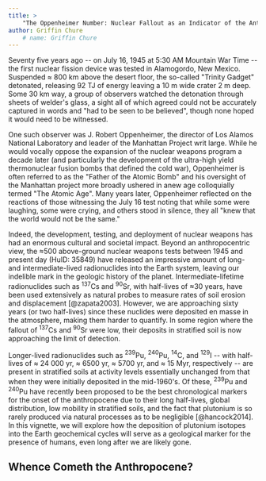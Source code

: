 ```yaml
---
title: > 
    "The Oppenheimer Number: Nuclear Fallout as an Indicator of the Anthropocene"
author: Griffin Chure
    # name: Griffin Chure
---
```


Seventy five years ago -- on July 16, 1945 at 5:30 AM Mountain War Time
-- the first nuclear fission device was tested in Alamogordo, New Mexico.
Suspended ≈ 800 km above the desert floor, the so-called "Trinity Gadget"
detonated, releasing 92 TJ of energy leaving a 10 m wide crater 2 m deep. Some
30 km way, a group of observers watched the detonation through sheets of
welder's glass, a sight all of which agreed could not be accurately captured in
words and "had to be seen to be believed", though none hoped it would need to be
witnessed.

One such observer was J. Robert Oppenheimer, the director of Los Alamos
National Laboratory and leader of the Manhattan Project writ large. While he
would vocally oppose the expansion of the nuclear weapons program a decade
later (and particularly the development of the ultra-high yield thermonuclear
fusion bombs that defined the cold war), Oppenheimer is often referred to as
the "Father of the Atomic Bomb" and his oversight of the Manhattan project
more broadly ushered in anew age colloquially termed "The Atomic Age". Many
years later, Oppenheimer reflected on the reactions of those witnessing the
July 16 test noting that while some were laughing, some were crying, and
others stood in silence, they all "knew that the world would not be the
same."

Indeed, the development, testing, and deployment of nuclear weapons has had
an enormous cultural and societal impact. Beyond an anthropocentric view, the
≈500 above-ground nuclear weapons tests between 1945 and present day (HuID:
35849) have released an impressive amount of long- and intermediate-lived
radionuclides into the Earth system, leaving our indelible mark in the
geologic history of the planet. Intermediate-lifetime radionuclides such as
$^{137}$Cs and $^{90}$Sr, with half-lives of ≈30 years, have been used
extensively as natural probes to measure rates of soil erosion and
displacement [@zapata2003]. However, we are approaching sixty years (or two
half-lives) since these nuclides were deposited en masse in the atmosphere,
making them harder to quantify. In some region where the fallout of
$^{137}$Cs and $^{90}$Sr were low, their deposits in stratified soil is now
approaching the limit of detection.

Longer-lived radionuclides such as $^{239}$Pu, $^{240}$Pu, $^{14}$C, and
$^{129}$I -- with half-lives of ≈ 24 000 yr, ≈ 6500 yr, ≈ 5700 yr, and ≈ 15
Myr, respectively -- are present in stratified soils at activity levels
essentially unchanged from that when they were initially deposited in the
mid-1960's. Of these, $^{239}$Pu and $^{240}$Pu have recently been proposed
to be the best chronological markers for the onset of the anthropocene due to
their long half-lives, global distribution, low mobility in stratified soils,
and the fact that plutonium is so rarely produced via natural processes as to
be negligible [@hancock2014]. In this vignette, we will explore how the
deposition of plutonium isotopes into the Earth geochemical cycles will serve
as a geological marker for the presence of humans, even long after we are
likely gone.

## Whence Cometh the Anthropocene? 

